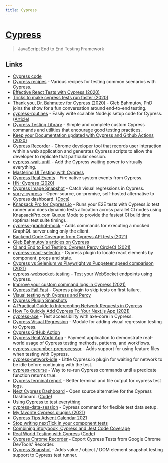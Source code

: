 ```yaml
---
title: Cypress
---
```


# [Cypress](https://www.cypress.io/)

> JavaScript End to End Testing Framework

## Links

- [Cypress code](https://github.com/cypress-io/cypress)
- [Cypress recipes](https://github.com/cypress-io/cypress-example-recipes) - Various recipes for testing common scenarios with Cypress.
- [Effective React Tests with Cypress (2020)](https://glebbahmutov.com/blog/effective-react-tests/)
- [Tricks to make cypress tests run faster (2020)](https://twitter.com/oleg008/status/1314114975783362561)
- [Thank you, Dr. Bahmutov for Cypress (2020)](https://changelog.com/jsparty/148) - Gleb Bahmutov, PhD joins the show for a fun conversation around end-to-end testing.
- [cypress-routines](https://github.com/maximilianschmitt/cypress-routines) - Easily write scalable Node.js setup code for Cypress. ([Article](https://maxschmitt.me/posts/cypress-routines/))
- [Cypress Testing Library](https://github.com/testing-library/cypress-testing-library) - Simple and complete custom Cypress commands and utilities that encourage good testing practices.
- [Keep your Documentation updated with Cypress and Github Actions (2020)](https://emasuriano.com/blog/keep-your-documentation-updated-with-cypress-and-github-actions)
- [Cypress Recorder](https://github.com/KabaLabs/Cypress-Recorder) - Chrome developer tool that records user interaction within a web application and generates Cypress scripts to allow the developer to replicate that particular session.
- [cypress-wait-until](https://github.com/NoriSte/cypress-wait-until) - Add the Cypress waiting power to virtually everything.
- [Mastering UI Testing with Cypress](https://github.com/NoriSte/working-software-mastering-ui-testing)
- [Cypress Real Events](https://github.com/dmtrKovalenko/cypress-real-events) - Fire native system events from Cypress.
- [HN: Cypress (2020)](https://news.ycombinator.com/item?id=25381242)
- [Cypress Image Snapshot](https://github.com/jaredpalmer/cypress-image-snapshot) - Catch visual regressions in Cypress.
- [sorry-cypress](https://github.com/sorry-cypress/sorry-cypress) - Open-source, on-premise, self-hosted alternative to Cypress dashboard. ([Docs](https://sorry-cypress.dev/))
- [Knapsack Pro for Cypress.io](https://github.com/KnapsackPro/knapsack-pro-cypress) - Runs your E2E tests with Cypress.io test runner and does dynamic tests allocation across parallel CI nodes using KnapsackPro.com Queue Mode to provide the fastest CI build time (optimal test suite timing)..
- [cypress-graphql-mock](https://github.com/tgriesser/cypress-graphql-mock) - Adds commands for executing a mocked GraphQL server using only the client.
- [Backend Code Coverage from Cypress API tests (2021)](https://glebbahmutov.com/blog/backend-coverage/)
- [Gleb Bahmutov's articles on Cypress](https://glebbahmutov.com/blog/tags/cypress/)
- [CI and End to End Testing: Cypress Percy CircleCI (2021)](https://medium.com/diffgram/implementing-a-ci-system-with-e2e-testing-using-cypress-percy-and-circleci-246b50be466c)
- [cypress-react-selector](https://github.com/abhinaba-ghosh/cypress-react-selector) - Cypress plugin to locate react elements by component, props and state.
- [Cypress vs Selenium vs Playwright vs Puppeteer speed comparison (2021)](https://blog.checklyhq.com/cypress-vs-selenium-vs-playwright-vs-puppeteer-speed-comparison/)
- [cypress-websocket-testing](https://github.com/lensesio/cypress-websocket-testing) - Test your WebSocket endpoints using Cypress.
- [Improve your custom command logs in Cypress (2021)](https://filiphric.com/improve-your-custom-command-logs-in-cypress)
- [Cypress Fail Fast](https://github.com/javierbrea/cypress-fail-fast) - Cypress plugin to skip tests on first failure.
- [Visual testing with Cypress and Percy](https://github.com/percy/percy-cypress)
- [Cypress Plugin Snapshots](https://github.com/meinaart/cypress-plugin-snapshots)
- [A Practical Guide to Intercepting Network Requests in Cypress](https://egghead.io/blog/intercepting-network-requests-in-cypress)
- [How To Quickly Add Cypress To Your Next.js App (2021)](https://dev.to/ashconnolly/how-to-quickly-add-cypress-to-your-next-js-app-2oc6)
- [cypress-axe](https://github.com/component-driven/cypress-axe) - Test accessibility with axe-core in Cypress.
- [Cypress Visual Regression](https://github.com/mjhea0/cypress-visual-regression) - Module for adding visual regression testing to Cypress.
- [Cypress GitHub Action](https://github.com/cypress-io/github-action)
- [Cypress Real World App](https://github.com/cypress-io/cypress-realworld-app) - Payment application to demonstrate real-world usage of Cypress testing methods, patterns, and workflows.
- [cypress-cucumber-preprocessor](https://github.com/TheBrainFamily/cypress-cucumber-preprocessor) - Adds support for using feature files when testing with Cypress.
- [cypress-network-idle](https://github.com/bahmutov/cypress-network-idle) - Little Cypress.io plugin for waiting for network to be idle before continuing with the test.
- [cypress-recurse](https://github.com/bahmutov/cypress-recurse) - Way to re-run Cypress commands until a predicate function returns true.
- [Cypress terminal report](https://github.com/archfz/cypress-terminal-report) - Better terminal and file output for cypress test logs.
- [Next Cypress Dashboard](https://next-cypress-dashboard.vercel.app/home) - Open source alternative for the Cypress Dashboard. ([Code](https://github.com/umidbekk/next-cypress-dashboard))
- [Using Cypress to test everything](https://github.com/riccardogiorato/cypress-for-everything)
- [cypress-data-session](htmntps://github.com/bahmutov/ocypress-data-session) - Cypress command for flexible test data setup.
- [My favorite Cypress plugins (2021)](https://cypresstips.substack.com/p/my-favorite-cypress-plugins-part)
- [Cypress Tips Advent Calendar 2021](https://cypresstips.substack.com/p/my-favorite-cypress-plugins-part)
- [Stop writing nextTick in your component tests](https://jess.sh/blog/stop-writing-next-tick)
- [Combining Storybook, Cypress and Jest Code Coverage](https://github.com/penx/storybook-code-coverage)
- [Real World Testing with Cypress](https://learn.cypress.io/) ([Code](https://github.com/cypress-io/cypress-realworld-testing))
- [Cypress Chrome Recorder](https://github.com/cypress-io/cypress-chrome-recorder) - Export Cypress Tests from Google Chrome DevTools' Recorder.
- [Cypress Snapshot](https://github.com/cypress-io/snapshot) - Adds value / object / DOM element snapshot testing support to Cypress test runner.